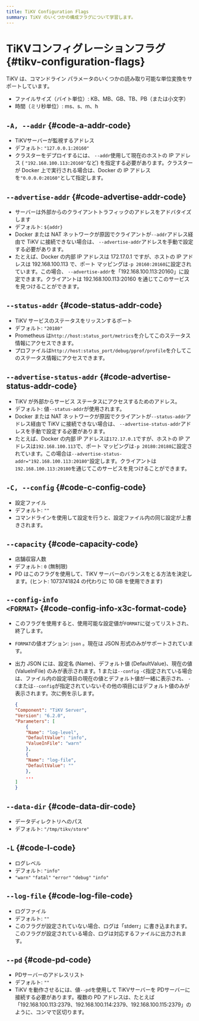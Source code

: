 ```yaml
---
title: TiKV Configuration Flags
summary: TiKV のいくつかの構成フラグについて学習します。
---
```


# TiKVコンフィグレーションフラグ {#tikv-configuration-flags}

TiKV は、コマンドライン パラメータのいくつかの読み取り可能な単位変換をサポートしています。

-   ファイルサイズ（バイト単位）: KB、MB、GB、TB、PB（または小文字）
-   時間（ミリ秒単位）: ms、s、m、h

## <code>-A, --addr</code> {#code-a-addr-code}

-   TiKVサーバーが監視するアドレス
-   デフォルト: `"127.0.0.1:20160"`
-   クラスターをデプロイするには、 `--addr`使用して現在のホストの IP アドレス ( `"192.168.100.113:20160"`など) を指定する必要があります。クラスターが Docker 上で実行される場合は、Docker の IP アドレスを`"0.0.0.0:20160"`として指定します。

## <code>--advertise-addr</code> {#code-advertise-addr-code}

-   サーバーは外部からのクライアントトラフィックのアドレスをアドバタイズします
-   デフォルト: `${addr}`
-   Docker または NAT ネットワークが原因でクライアントが`--addr`アドレス経由で TiKV に接続できない場合は、 `--advertise-addr`アドレスを手動で設定する必要があります。
-   たとえば、Docker の内部 IP アドレスは 172.17.0.1 ですが、ホストの IP アドレスは 192.168.100.113 で、ポート マッピングは`-p 20160:20160`に設定されています。この場合、 `--advertise-addr`を「192.168.100.113:20160」に設定できます。クライアントは 192.168.100.113:20160 を通じてこのサービスを見つけることができます。

## <code>--status-addr</code> {#code-status-addr-code}

-   TiKV サービスのステータスをリッスンするポート
-   デフォルト: `"20180"`
-   Prometheus は`http://host:status_port/metrics`を介してこのステータス情報にアクセスできます。
-   プロファイルは`http://host:status_port/debug/pprof/profile`を介してこのステータス情報にアクセスできます。

## <code>--advertise-status-addr</code> {#code-advertise-status-addr-code}

-   TiKV が外部からサービス ステータスにアクセスするためのアドレス。
-   デフォルト: 値`--status-addr`が使用されます。
-   Docker または NAT ネットワークが原因でクライアントが`--status-addr`アドレス経由で TiKV に接続できない場合は、 `--advertise-status-addr`アドレスを手動で設定する必要があります。
-   たとえば、Docker の内部 IP アドレスは`172.17.0.1`ですが、ホストの IP アドレスは`192.168.100.113`で、ポート マッピングは`-p 20180:20180`に設定されています。この場合は`--advertise-status-addr="192.168.100.113:20180"`設定します。クライアントは`192.168.100.113:20180`を通じてこのサービスを見つけることができます。

## <code>-C, --config</code> {#code-c-config-code}

-   設定ファイル
-   デフォルト: `""`
-   コマンドラインを使用して設定を行うと、設定ファイル内の同じ設定が上書きされます。

## <code>--capacity</code> {#code-capacity-code}

-   店舗収容人数
-   デフォルト: `0` (無制限)
-   PD はこのフラグを使用して、TiKV サーバーのバランスをとる方法を決定します。(ヒント: 1073741824 の代わりに 10 GB を使用できます)

## <code>--config-info &#x3C;FORMAT></code> {#code-config-info-x3c-format-code}

-   このフラグを使用すると、使用可能な設定値が`FORMAT`に従ってリストされ、終了します。
-   `FORMAT`の値オプション: `json` 。現在は JSON 形式のみがサポートされています。
-   出力 JSON には、設定名 (Name)、デフォルト値 (DefaultValue)、現在の値 (ValueInFile) のみが表示されます。1 または`--config` `-C`指定されている場合は、ファイル内の設定項目の現在の値とデフォルト値が一緒に表示され、 `-C`または`--config`が指定されていないその他の項目にはデフォルト値のみが表示されます。次に例を示します。

    ```json
    {
    "Component": "TiKV Server",
    "Version": "6.2.0",
    "Parameters": [
        {
        "Name": "log-level",
        "DefaultValue": "info",
        "ValueInFile": "warn"
        },
        {
        "Name": "log-file",
        "DefaultValue": ""
        },
        ...
    ]
    }
    ```

## <code>--data-dir</code> {#code-data-dir-code}

-   データディレクトリへのパス
-   デフォルト: `"/tmp/tikv/store"`

## <code>-L</code> {#code-l-code}

-   ログレベル
-   デフォルト: `"info"`
-   `"warn"` `"fatal"` `"error"` `"debug"` `"info"`

## <code>--log-file</code> {#code-log-file-code}

-   ログファイル
-   デフォルト: `""`
-   このフラグが設定されていない場合、ログは「stderr」に書き込まれます。このフラグが設定されている場合、ログは対応するファイルに出力されます。

## <code>--pd</code> {#code-pd-code}

-   PDサーバーのアドレスリスト
-   デフォルト: `""`
-   TiKV を動作させるには、値`--pd`を使用して TiKVサーバーを PDサーバーに接続する必要があります。複数の PD アドレスは、たとえば「192.168.100.113:2379、192.168.100.114:2379、192.168.100.115:2379」のように、コンマで区切ります。
